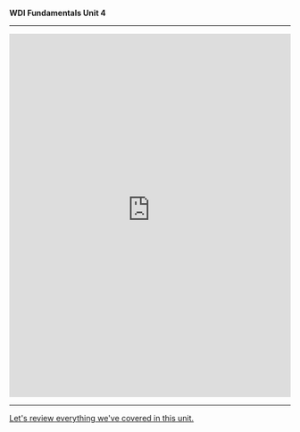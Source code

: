 **WDI Fundamentals Unit 4**

---

<iframe id="typeform-full" width="100%" height="650px" frameborder="0" src="https://ga-immersives.typeform.com/to/rH3VOJ"></iframe>

<script type="text/javascript" src="https://s3-eu-west-1.amazonaws.com/share.typeform.com/embed.js"></script>


---

[Let's review everything we've covered in this unit.](08_cheatsheet.md)